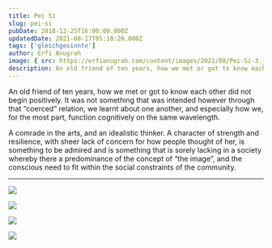 ```yaml
---
title: Pei Si
slug: pei-si
pubDate: 2018-12-25T16:00:00.000Z
updatedDate: 2021-08-17T05:10:20.000Z
tags: ['gleichgesinnte']
author: Erfi Anugrah
image: { src: https://erfianugrah.com/content/images/2021/08/Pei-Si-3.jpg, alt: pei-si-3 }
description: An old friend of ten years, how we met or got to know each other did not begin positively. It was not something that was intended however through that “coerced” relation, we learnt about one another, and especially how we, for the most part, function cognitively on the same wavelength.
---
```


An old friend of ten years, how we met or got to know each other did not begin positively. It was not something that was intended however through that “coerced” relation, we learnt about one another, and especially how we, for the most part, function cognitively on the same wavelength.

A comrade in the arts, and an idealistic thinker. A character of strength and resilience, with sheer lack of concern for how people thought of her, is something to be admired and is something that is sorely lacking in a society whereby there a predominance of the concept of “the image”, and the conscious need to fit within the social constraints of the community.

---

![](https://erfianugrah.com/content/images/2021/08/Pei-Si-3.jpg)

![](https://erfianugrah.com/content/images/2021/08/Pei-Si.jpg)

![](https://erfianugrah.com/content/images/2021/08/Pei-Si-1.jpg)

![](https://erfianugrah.com/content/images/2021/08/Pei-Si-2-1.jpg)
